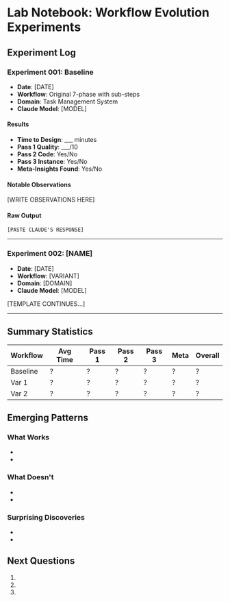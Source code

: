 # Lab Notebook: Workflow Evolution Experiments

## Experiment Log

### Experiment 001: Baseline
- **Date**: [DATE]
- **Workflow**: Original 7-phase with sub-steps
- **Domain**: Task Management System
- **Claude Model**: [MODEL]

#### Results
- **Time to Design**: ___ minutes
- **Pass 1 Quality**: ___/10
- **Pass 2 Code**: Yes/No
- **Pass 3 Instance**: Yes/No
- **Meta-Insights Found**: Yes/No

#### Notable Observations
[WRITE OBSERVATIONS HERE]

#### Raw Output
```
[PASTE CLAUDE'S RESPONSE]
```

---

### Experiment 002: [NAME]
- **Date**: [DATE]
- **Workflow**: [VARIANT]
- **Domain**: [DOMAIN]
- **Claude Model**: [MODEL]

[TEMPLATE CONTINUES...]

---

## Summary Statistics

| Workflow | Avg Time | Pass 1 | Pass 2 | Pass 3 | Meta | Overall |
|----------|----------|---------|---------|---------|------|---------|
| Baseline | ?        | ?       | ?       | ?       | ?    | ?       |
| Var 1    | ?        | ?       | ?       | ?       | ?    | ?       |
| Var 2    | ?        | ?       | ?       | ?       | ?    | ?       |

## Emerging Patterns

### What Works
- 
- 

### What Doesn't
- 
- 

### Surprising Discoveries
- 
- 

## Next Questions
1. 
2. 
3. 